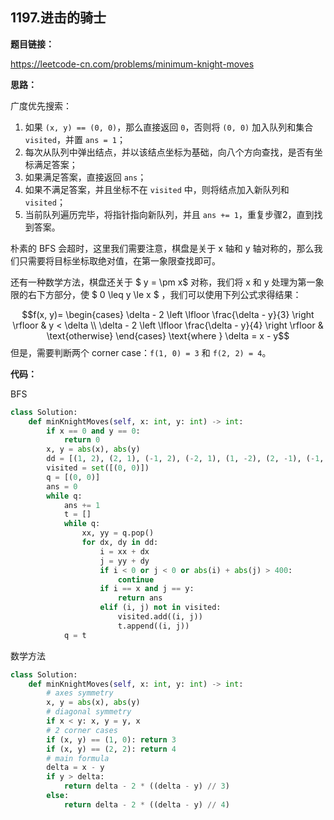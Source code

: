 ## 1197.进击的骑士

**题目链接：**

https://leetcode-cn.com/problems/minimum-knight-moves

**思路：**

广度优先搜索：

1. 如果 `(x, y) == (0, 0)`，那么直接返回 `0`，否则将 `(0, 0)` 加入队列和集合 `visited`，并置 `ans = 1`；
2. 每次从队列中弹出结点，并以该结点坐标为基础，向八个方向查找，是否有坐标满足答案；
3. 如果满足答案，直接返回 `ans`；
4. 如果不满足答案，并且坐标不在 `visited` 中，则将结点加入新队列和 `visited`；
5. 当前队列遍历完毕，将指针指向新队列，并且 `ans += 1`，重复步骤2，直到找到答案。

朴素的 BFS 会超时，这里我们需要注意，棋盘是关于 x 轴和 y 轴对称的，那么我们只需要将目标坐标取绝对值，在第一象限查找即可。

还有一种数学方法，棋盘还关于 $ y = \pm x$ 对称，我们将 x 和 y 处理为第一象限的右下方部分，使 $ 0 \leq y \le x $ ，我们可以使用下列公式求得结果：

$$f(x, y)=
\begin{cases}
\delta - 2 \left \lfloor \frac{\delta - y}{3} \right \rfloor & y < \delta \\
\delta - 2 \left \lfloor \frac{\delta - y}{4} \right \rfloor & \text{otherwise}
\end{cases} \text{where } \delta = x - y$$
但是，需要判断两个 corner case：`f(1, 0) = 3` 和 `f(2, 2) = 4`。


**代码：**

BFS

```python
class Solution:
    def minKnightMoves(self, x: int, y: int) -> int:
        if x == 0 and y == 0:
            return 0
        x, y = abs(x), abs(y)
        dd = [(1, 2), (2, 1), (-1, 2), (-2, 1), (1, -2), (2, -1), (-1, -2), (-2, -1)]
        visited = set([(0, 0)])
        q = [(0, 0)]
        ans = 0
        while q:
            ans += 1
            t = []
            while q:
                xx, yy = q.pop()
                for dx, dy in dd:
                    i = xx + dx
                    j = yy + dy
                    if i < 0 or j < 0 or abs(i) + abs(j) > 400:
                        continue
                    if i == x and j == y:
                        return ans
                    elif (i, j) not in visited:
                        visited.add((i, j))
                        t.append((i, j))
            q = t             
```

数学方法

```python
class Solution:
    def minKnightMoves(self, x: int, y: int) -> int:
        # axes symmetry 
        x, y = abs(x), abs(y)
        # diagonal symmetry 
        if x < y: x, y = y, x
        # 2 corner cases
        if (x, y) == (1, 0): return 3
        if (x, y) == (2, 2): return 4
        # main formula
        delta = x - y
        if y > delta:
            return delta - 2 * ((delta - y) // 3)
        else:
            return delta - 2 * ((delta - y) // 4)
```


